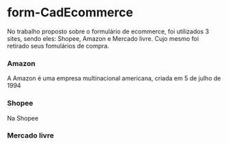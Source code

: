 # form-CadEcommerce

No trabalho proposto sobre o formulário de ecommerce, foi utilizados 3 sites, sendo eles: Shopee, Amazon e Mercado livre. Cujo mesmo foi retirado seus fomulários de compra.

### Amazon

A Amazon é uma empresa multinacional americana, criada em 5 de julho de 1994

### Shopee

Na Shopee 

### Mercado livre

